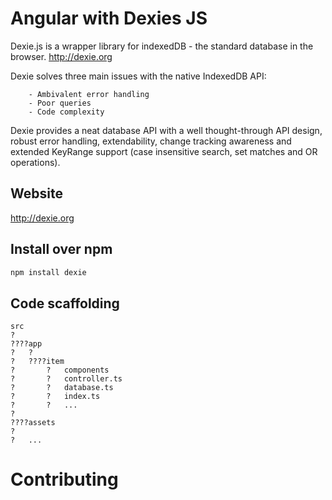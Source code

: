 # Angular with Dexies JS 

Dexie.js is a wrapper library for indexedDB - the standard database in the browser. http://dexie.org

Dexie solves three main issues with the native IndexedDB API:

        - Ambivalent error handling
        - Poor queries
        - Code complexity

Dexie provides a neat database API with a well thought-through API design, robust error handling, extendability, change tracking awareness and extended KeyRange support (case insensitive search, set matches and OR operations).

## Website

http://dexie.org

## Install over npm

```sh
npm install dexie

```
## Code scaffolding

```
src   
?
????app
?   ?
?   ????item
?       ?   components
?       ?   controller.ts
?       ?   database.ts
?       ?   index.ts
?       ?   ...
?   
????assets
?   
?   ...

```

# Contributing
